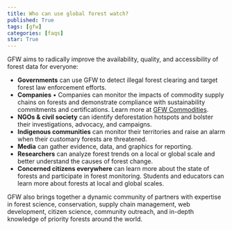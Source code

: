 ```yaml
---
title: Who can use global forest watch?
published: True
tags: [gfw]
categories: [faqs]
star: True
---
```


<p>GFW aims to radically improve the availability, quality, and accessibility of forest data for everyone:</p>
<ul>
  <li><strong>Governments</strong> can use GFW to detect illegal forest clearing and target forest law enforcement efforts.</li>
  <li><strong>Companies</strong> •  Companies can monitor the impacts of commodity supply chains on forests and demonstrate compliance with sustainability commitments and certifications. Learn more at <a href='http://www.commodities.globalforestwatch.org' target='_blank'>GFW Commodities</a>.</li>
  <li><strong>NGOs & civil society</strong> can identify deforestation hotspots and bolster their investigations, advocacy, and campaigns.</li>
  <li><strong>Indigenous communities</strong> can monitor their territories and raise an alarm when their customary forests are threatened.</li>
  <li><strong>Media</strong> can gather evidence, data, and graphics for reporting.</li>
  <li><strong>Researchers</strong> can analyze forest trends on a local or global scale and better understand the causes of forest change.</li>
  <li><strong>Concerned citizens everywhere</strong> can learn more about the state of forests and participate in forest monitoring. Students and educators can learn more about forests at local and global scales.</li>
</ul>
<p>GFW also brings together a dynamic community of partners with expertise in forest science, conservation, supply chain management, web development, citizen science, community outreach, and in-depth knowledge of priority forests around the world.</p>